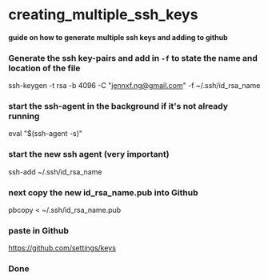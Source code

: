 # creating_multiple_ssh_keys

 #### guide on how to generate multiple ssh keys and adding to github

 ### Generate the ssh key-pairs and add in `-f` to state the name and location of the file
 ssh-keygen -t rsa -b 4096 -C "jennxf.ng@gmail.com" -f ~/.ssh/id_rsa_name

### start the ssh-agent in the background if it's not already running
eval "$(ssh-agent -s)"

### start the new ssh agent (very important)
ssh-add ~/.ssh/id_rsa_name

### next copy the new id_rsa_name.pub into Github
pbcopy < ~/.ssh/id_rsa_name.pub 

### paste in Github
https://github.com/settings/keys

### Done
